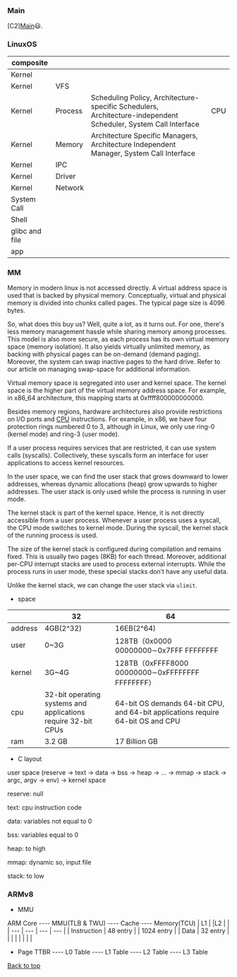 ### Main

[C2][Main](index.md)😃.

### LinuxOS

|   composite    |         |                                                                                                                |     |
| -------------- | ------- | -------------------------------------------------------------------------------------------------------------- | --- |
| Kernel         |         |                                                                                                                |     |
| Kernel         | VFS     |                                                                                                                |     |
| Kernel         | Process | Scheduling Policy, Architecture-specific Schedulers, Architecture-independent Scheduler, System Call Interface | CPU |
| Kernel         | Memory  | Architecture Specific Managers, Architecture Independent Manager, System Call Interface                        |     |
| Kernel         | IPC     |                                                                                                                |     |
| Kernel         | Driver  |                                                                                                                |     |
| Kernel         | Network |                                                                                                                |     |
| System Call    |         |                                                                                                                |     |
| Shell          |         |                                                                                                                |     |
| glibc and file |         |                                                                                                                |     |
| app            |         |                                                                                                                |     |

### MM

Memory in modern linux is not accessed directly. A virtual address space is used that is backed by physical memory. Conceptually, virtual and physical memory is divided into chunks called pages. The typical page size is 4096 bytes.

So, what does this buy us? Well, quite a lot, as it turns out. For one, there's less memory management hassle while sharing memory among processes. This model is also more secure, as each process has its own virtual memory space (memory isolation). It also yields virtually unlimited memory, as backing with physical pages can be on-demand (demand paging). Moreover, the system can swap inactive pages to the hard drive. Refer to our article on managing swap-space for additional information.

Virtual memory space is segregated into user and kernel space. The kernel space is the higher part of the virtual memory address space. For example, in x86_64 architecture, this mapping starts at 0xffff800000000000.

Besides memory regions, hardware architectures also provide restrictions on I/O ports and [CPU](Hardware_CPU.md) instructions. For example, in x86, we have four protection rings numbered 0 to 3, although in Linux, we only use ring-0 (kernel mode) and ring-3 (user mode).

If a user process requires services that are restricted, it can use system calls (syscalls). Collectively, these syscalls form an interface for user applications to access kernel resources.

In the user space, we can find the user stack that grows downward to lower addresses, whereas dynamic allocations (heap) grow upwards to higher addresses. The user stack is only used while the process is running in user mode.

The kernel stack is part of the kernel space. Hence, it is not directly accessible from a user process. Whenever a user process uses a syscall, the CPU mode switches to kernel mode. During the syscall, the kernel stack of the running process is used.

The size of the kernel stack is configured during compilation and remains fixed. This is usually two pages (8KB) for each thread. Moreover, additional per-CPU interrupt stacks are used to process external interrupts. While the process runs in user mode, these special stacks don’t have any useful data.

Unlike the kernel stack, we can change the user stack via `ulimit`.

- space

|         |                              32                               |                                       64                                        |
| ------- | ------------------------------------------------------------- | ------------------------------------------------------------------------------- |
| address | 4GB(2^32)                                                     | 16EB(2^64)                                                                      |
| user    | 0~3G                                                          | 128TB（0x0000 00000000∼0x7FFF FFFFFFFF                                           |
| kernel  | 3G~4G                                                         | 128TB（0xFFFF8000 00000000∼0xFFFFFFFF FFFFFFFF）                                 |
| cpu     | 32-bit operating systems and applications require 32-bit CPUs | 64-bit OS demands 64-bit CPU, and 64-bit applications require 64-bit OS and CPU |
| ram     | 3.2 GB                                                        | 17 Billion GB                                                                   |

- C layout


user space (reserve -> text -> data -> bss -> heap -> ... -> mmap -> stack -> argc, argv -> env)                                                  -> kernel space

reserve: null

text: cpu instruction code

data: variables not equal to 0

bss: variables equal to 0

heap: to high

mmap: dynamic so, input file

stack: to low

### ARMv8

- MMU

ARM Core ---- MMU(TLB & TWU) ---- Cache ---- Memory(TCU)
| L1    |     |L2     |     |
| --- | --- | --- | --- |
| Instruction    | 48 entry    |     | 1024 entry    |
|  Data   |  32 entry   |     |     |
|     |     |     |     |

- Page
TTBR ---- L0 Table ---- L1 Table ---- L2 Table ---- L3 Table


<a href="#top">Back to top</a>
